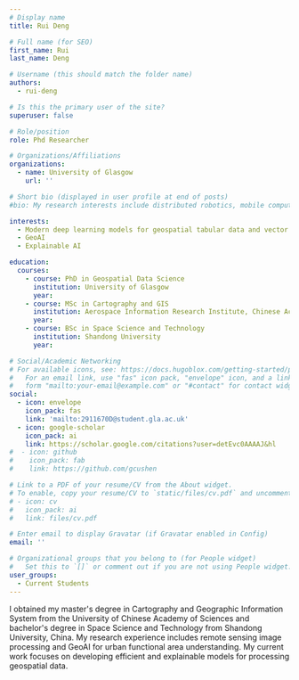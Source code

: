 ```yaml
---
# Display name
title: Rui Deng

# Full name (for SEO)
first_name: Rui
last_name: Deng

# Username (this should match the folder name)
authors:
  - rui-deng

# Is this the primary user of the site?
superuser: false

# Role/position
role: Phd Researcher

# Organizations/Affiliations
organizations:
  - name: University of Glasgow
    url: ''

# Short bio (displayed in user profile at end of posts)
#bio: My research interests include distributed robotics, mobile computing and programmable matter.

interests:
  - Modern deep learning models for geospatial tabular data and vector data
  - GeoAI
  - Explainable AI

education:
  courses:
    - course: PhD in Geospatial Data Science
      institution: University of Glasgow
      year: 
    - course: MSc in Cartography and GIS
      institution: Aerospace Information Research Institute, Chinese Academy of Sciences
      year: 
    - course: BSc in Space Science and Technology
      institution: Shandong University
      year: 

# Social/Academic Networking
# For available icons, see: https://docs.hugoblox.com/getting-started/page-builder/#icons
#   For an email link, use "fas" icon pack, "envelope" icon, and a link in the
#   form "mailto:your-email@example.com" or "#contact" for contact widget.
social:
  - icon: envelope
    icon_pack: fas
    link: 'mailto:2911670D@student.gla.ac.uk'
  - icon: google-scholar
    icon_pack: ai
    link: https://scholar.google.com/citations?user=detEvc0AAAAJ&hl
#  - icon: github
#    icon_pack: fab
#    link: https://github.com/gcushen

# Link to a PDF of your resume/CV from the About widget.
# To enable, copy your resume/CV to `static/files/cv.pdf` and uncomment the lines below.
# - icon: cv
#   icon_pack: ai
#   link: files/cv.pdf

# Enter email to display Gravatar (if Gravatar enabled in Config)
email: ''

# Organizational groups that you belong to (for People widget)
#   Set this to `[]` or comment out if you are not using People widget.
user_groups:
  - Current Students
---
```


I obtained my master's degree in Cartography and Geographic Information System from the University of Chinese Academy of Sciences and bachelor's degree in Space Science and Technology from Shandong University, China. My research experience includes remote sensing image processing and GeoAI for urban functional area understanding. My current work focuses on developing efficient and explainable models for processing geospatial data.
